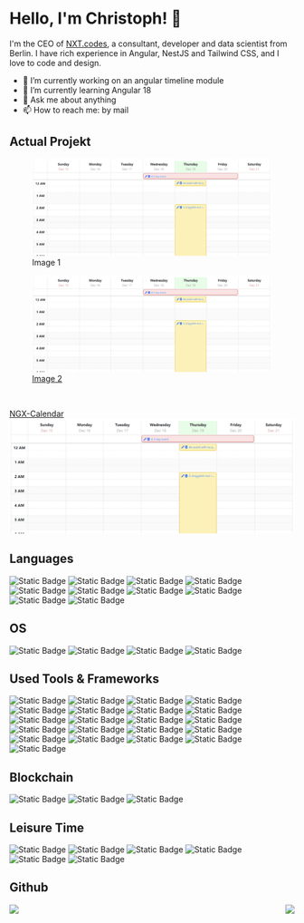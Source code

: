 # Hello, I'm Christoph! 👋

I'm the CEO of [NXT.codes](https://github.com/nxt-codes), a consultant, developer and data scientist from Berlin. I have rich experience in Angular, NestJS and Tailwind CSS, and I love to code and design.

- 🔭 I’m currently working on an angular timeline module
- 🌱 I’m currently learning Angular 18
- 💬 Ask me about anything
- 📫 How to reach me: by mail

## Actual Projekt
<div class="gallery gallery-cols-3">
    <figure>
        <img src="https://github.com/ChristophHu/ChristophHu/blob/main/assets/img/ngx-calendar.png" alt="Image 1">
        <figcaption>Image 1</figcaption>
    </figure>
    <figure>
        <a href="https://github.com/ChristophHu/ChristophHu/blob/main/assets/img/ngx-calendar.png"><img src="https://github.com/ChristophHu/ChristophHu/blob/main/assets/img/ngx-calendar.png" alt="Image 2">
        <figcaption>Image 2</figcaption></a>
    </figure>
    <figure>
        <img src="http://example.com/image3.jpg" alt="">
    </figure>
</div>

[NGX-Calendar](https://github.com/nxt-codes/ngx-calendar)
![NGX-Calendar](https://github.com/ChristophHu/ChristophHu/blob/main/assets/img/ngx-calendar.png)

## Languages  
<p align="left"> 
  <img alt="Static Badge" src="https://img.shields.io/badge/CSS3-1572B6.svg?style=for-the-badge&logo=css3&logoColor=white" />
  <img alt="Static Badge" src="https://img.shields.io/badge/HTML5-E34F26.svg?style=for-the-badge&logo=html5&logoColor=white" />
  <img alt="Static Badge" src="https://img.shields.io/badge/JavaScript-F7DF1E.svg?style=for-the-badge&logo=javascript&logoColor=black" />
  <img alt="Static Badge" src="https://img.shields.io/badge/Jest-C21325.svg?style=for-the-badge&logo=jest&logoColor=white" />
  <img alt="Static Badge" src="https://img.shields.io/badge/markdown-000000.svg?style=for-the-badge&logo=markdown&logoColor=white">
  <img alt="Static Badge" src="https://img.shields.io/badge/Redux-764ABC.svg?style=for-the-badge&logo=redux&logoColor=white" />
  <img alt="Static Badge" src="https://img.shields.io/badge/SASS-CC6699.svg?style=for-the-badge&logo=sass&logoColor=white" />
  <img alt="Static Badge" src="https://img.shields.io/badge/TypeScript-007ACC.svg?style=for-the-badge&logo=typescript&logoColor=white" />
  <img alt="Static Badge" src="https://img.shields.io/badge/mysql-4479A1.svg?style=for-the-badge&logo=mysql&logoColor=white">
  <img alt="Static Badge" src="https://img.shields.io/badge/plotly-3F4F75.svg?style=for-the-badge&logo=plotly&logoColor=white">
</p>

## OS
<p align="left">
  <img alt="Static Badge" src="https://img.shields.io/badge/debian-A81D33.svg?style=for-the-badge&logo=debian&logoColor=white">
  <img alt="Static Badge" src="https://img.shields.io/badge/elementary-64BAFF.svg?style=for-the-badge&logo=elementary&logoColor=white">
  <img alt="Static Badge" src="https://img.shields.io/badge/endeavour_os-7F7FFF.svg?style=for-the-badge&logo=endeavouros&logoColor=white">
  <img alt="Static Badge" src="https://img.shields.io/badge/macos-000000.svg?style=for-the-badge&logo=macos&logoColor=white">
</p>

## Used Tools & Frameworks
<p align="left">
  <img alt="Static Badge" src="https://img.shields.io/badge/Angular-ffffff.svg?style=for-the-badge&logo=angular&logoColor=red">
  <img alt="Static Badge" src="https://img.shields.io/badge/affinity_designer-134881.svg?style=for-the-badge&logo=affinitydesigner&logoColor=white">
  <img alt="Static Badge" src="https://img.shields.io/badge/apache_cordova-E8E8E8.svg?style=for-the-badge&logo=apachecordova&logoColor=black">
  <img alt="Static Badge" src="https://img.shields.io/badge/dash-008DE4.svg?style=for-the-badge&logo=dash&logoColor=white">
  <img alt="Static Badge" src="https://img.shields.io/badge/diagrams.net-F08705.svg?style=for-the-badge&logo=diagramsdotnet&logoColor=white">
  <img alt="Static Badge" src="https://img.shields.io/badge/discord-5865F2.svg?style=for-the-badge&logo=discord&logoColor=white">
  <img alt="Static Badge" src="https://img.shields.io/badge/docker-2496ED.svg?style=for-the-badge&logo=docker&logoColor=white">
  <img alt="Static Badge" src="https://img.shields.io/badge/Git-F05032.svg?style=for-the-badge&logo=git&logoColor=white" />
  <img alt="Static Badge" src="https://img.shields.io/badge/githubpages-222222.svg?style=for-the-badge&logo=githubpages&logoColor=white">
  <img alt="Static Badge" src="https://img.shields.io/badge/googleanalytics-E37400.svg?style=for-the-badge&logo=googleanalytics&logoColor=white">
  <img alt="Static Badge" src="https://img.shields.io/badge/jira-0052CC.svg?style=for-the-badge&logo=jira&logoColor=white">
  <img alt="Static Badge" src="https://img.shields.io/badge/medium-000000.svg?style=for-the-badge&logo=medium&logoColor=white">
  <img alt="Static Badge" src="https://img.shields.io/badge/mocha-8D6748.svg?style=for-the-badge&logo=mocha&logoColor=white">
  <img alt="Static Badge" src="https://img.shields.io/badge/mongo_db-%2347A248.svg?style=for-the-badge&logo=mongodb&logoColor=white">
  <img alt="Static Badge" src="https://img.shields.io/badge/nestjs-E0234E.svg?style=for-the-badge&logo=nestjs&logoColor=white">
  <img alt="Static Badge" src="https://img.shields.io/badge/nginx-009639.svg?style=for-the-badge&logo=nginx&logoColor=white">
  <img alt="Static Badge" src="https://img.shields.io/badge/node_js-5FA04E.svg?style=for-the-badge&logo=nodedotjs&logoColor=white">
  <img alt="Static Badge" src="https://img.shields.io/badge/npm-CB3837.svg?style=for-the-badge&logo=npm&logoColor=white">
  <img alt="Static Badge" src="https://img.shields.io/badge/outline-000000.svg?style=for-the-badge&logo=outline&logoColor=white">
  <img alt="Static Badge" src="https://img.shields.io/badge/reactivex-B7178C.svg?style=for-the-badge&logo=reactivex&logoColor=white">
  <img alt="Static Badge" src="https://img.shields.io/badge/swagger-85EA2D.svg?style=for-the-badge&logo=swagger&logoColor=black">
</p>

## Blockchain
<p align="left">
  <img alt="Static Badge" src="https://img.shields.io/badge/algorand-000000.svg?style=for-the-badge&logo=algorand&logoColor=white">
  <img alt="Static Badge" src="https://img.shields.io/badge/polkadot-E6007A.svg?style=for-the-badge&logo=polkadot&logoColor=white">
  <img alt="Static Badge" src="https://img.shields.io/badge/solana-9945FF.svg?style=for-the-badge&logo=solana&logoColor=white">
</p>

## Leisure Time
<p align="left">
  <img alt="Static Badge" src="https://img.shields.io/badge/hackerrank-00EA64.svg?style=for-the-badge&logo=hackerrank&logoColor=white">
  <img alt="Static Badge" src="https://img.shields.io/badge/homeassistant-18BCF2.svg?style=for-the-badge&logo=homeassistant&logoColor=white">
  <img alt="Static Badge" src="https://img.shields.io/badge/komoot-6AA127.svg?style=for-the-badge&logo=komoot&logoColor=white">
  <img alt="Static Badge" src="https://img.shields.io/badge/mqtt-660066.svg?style=for-the-badge&logo=mqtt&logoColor=white">
  <img alt="Static Badge" src="https://img.shields.io/badge/openmediavault-5DACDF.svg?style=for-the-badge&logo=openmediavault&logoColor=white">
  <img alt="Static Badge" src="https://img.shields.io/badge/proxmox-E57000.svg?style=for-the-badge&logo=proxmox&logoColor=white">
</p>

## Github
<p align="center">
  <img style="float: left; height:130px" src="https://github-readme-stats.vercel.app/api?username=christophhu&show_icons=true&theme=dark&hide_title=true" />
  &nbsp;
  <img style="float: right; height:130px" src="https://github-readme-stats.vercel.app/api/top-langs/?username=christophhu&layout=compact&theme=dark&hide_title=true" />
</p>
